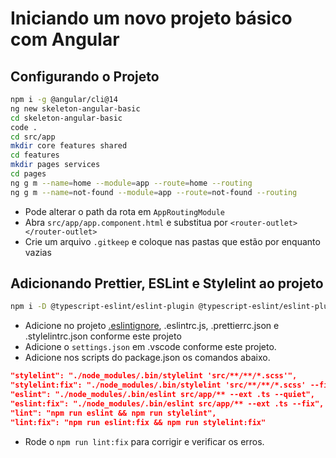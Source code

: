 # Iniciando um novo projeto básico com Angular

## Configurando o Projeto

```bash
npm i -g @angular/cli@14
ng new skeleton-angular-basic
cd skeleton-angular-basic
code .
cd src/app
mkdir core features shared
cd features
mkdir pages services
cd pages
ng g m --name=home --module=app --route=home --routing
ng g m --name=not-found --module=app --route=not-found --routing
```

-   Pode alterar o path da rota em `AppRoutingModule`
-   Abra `src/app/app.component.html` e substitua por `<router-outlet></router-outlet>`
-   Crie um arquivo `.gitkeep` e coloque nas pastas que estão por enquanto vazias

## Adicionando Prettier, ESLint e Stylelint ao projeto

```bash
npm i -D @typescript-eslint/eslint-plugin @typescript-eslint/eslint-plugin-tslint @typescript-eslint/parser eslint eslint-config-prettier eslint-plugin-prettier prettier prettier-eslint stylelint stylelint-config-sass-guidelines
```

-   Adicione no projeto [.eslintignore](/.eslintignore), .eslintrc.js, .prettierrc.json e .stylelintrc.json conforme
    este projeto
-   Adicione o `settings.json` em .vscode conforme este projeto.
-   Adicione nos scripts do package.json os comandos abaixo.

```json
"stylelint": "./node_modules/.bin/stylelint 'src/**/**/*.scss'",
"stylelint:fix": "./node_modules/.bin/stylelint 'src/**/**/*.scss' --fix",
"eslint": "./node_modules/.bin/eslint src/app/** --ext .ts --quiet",
"eslint:fix": "./node_modules/.bin/eslint src/app/** --ext .ts --fix",
"lint": "npm run eslint && npm run stylelint",
"lint:fix": "npm run eslint:fix && npm run stylelint:fix"
```

-   Rode o `npm run lint:fix` para corrigir e verificar os erros.
